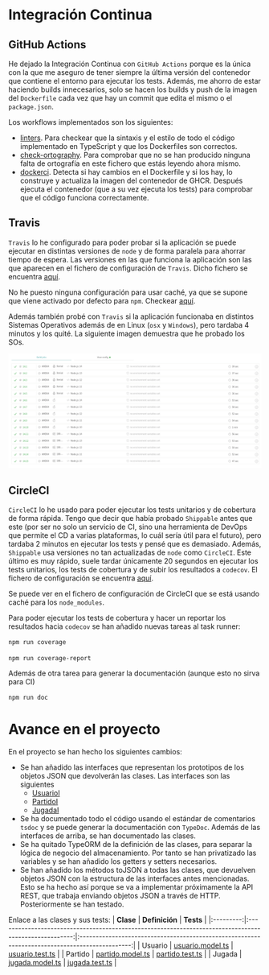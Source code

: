 # Integración Continua

## GitHub Actions

He dejado la Integración Continua con `GitHub Actions` porque es la única con la que me aseguro de tener siempre la última versión del contenedor que contiene el entorno para ejecutar los tests. Además, me ahorro de estar haciendo builds innecesarios, solo se hacen los builds y push de la imagen del `Dockerfile` cada vez que hay un commit que edita el mismo o el `package.json`.

Los workflows implementados son los siguientes:
- [linters](https://github.com/ManuelJNunez/footStats/blob/master/.github/workflows/linters.yml). Para checkear que la sintaxis y el estilo de todo el código implementado en TypeScript y que los Dockerfiles son correctos.
- [check-ortography](https://github.com/ManuelJNunez/footStats/blob/master/.github/workflows/check-ortography.yml). Para comprobar que no se han producido ninguna falta de ortografía en este fichero que estás leyendo ahora mismo.
- [dockerci](https://github.com/ManuelJNunez/footStats/blob/master/.github/workflows/dockerci.yml). Detecta si hay cambios en el Dockerfile y si los hay, lo construye y actualiza la imagen del contenedor de GHCR. Después ejecuta el contenedor (que a su vez ejecuta los tests) para comprobar que el código funciona correctamente.

## Travis

`Travis` lo he configurado para poder probar si la aplicación se puede ejecutar en distintas versiones de `node` y de forma paralela para ahorrar tiempo de espera. Las versiones en las que funciona la aplicación son las que aparecen en el fichero de configuración de `Travis`. Dicho fichero se encuentra [aquí](https://github.com/ManuelJNunez/footStats/blob/master/.travis.yml).

No he puesto ninguna configuración para usar caché, ya que se supone que viene activado por defecto para `npm`. Checkear [aquí](https://docs.travis-ci.com/user/languages/javascript-with-nodejs/).

Además también probé con `Travis` si la aplicación funcionaba en distintos Sistemas Operativos además de en Linux (`osx` y `Windows`), pero tardaba 4 minutos y los quité. La siguiente imagen demuestra que he probado los SOs.

![](img/ci/travisSO.png)

## CircleCI
`CircleCI` lo he usado para poder ejecutar los tests unitarios y de cobertura de forma rápida. Tengo que decir que había probado `Shippable` antes que este (por ser no solo un servicio de CI, sino una herramienta de DevOps que permite el CD a varias plataformas, lo cuál sería útil para el futuro), pero tardaba 2 minutos en ejecutar los tests y pensé que es demasiado. Además, `Shippable` usa versiones no tan actualizadas de `node` como `CircleCI`. Este último es muy rápido, suele tardar únicamente 20 segundos en ejecutar los tests unitarios, los tests de cobertura y de subir los resultados a `codecov`. El fichero de configuración se encuentra [aquí](https://github.com/ManuelJNunez/footStats/blob/master/.circleci/config.yml).

Se puede ver en el fichero de configuración de CircleCI que se está usando caché para los `node_modules`.

Para poder ejecutar los tests de cobertura y hacer un reportar los resultados hacia `codecov` se han añadido nuevas tareas al task runner:

    npm run coverage

    npm run coverage-report

Además de otra tarea para generar la documentación (aunque esto no sirva para CI)

    npm run doc

# Avance en el proyecto

En el proyecto se han hecho los siguientes cambios:

- Se han añadido las interfaces que representan los prototipos de los objetos JSON que devolverán las clases. Las interfaces son las siguientes
  - [UsuarioI](https://github.com/ManuelJNunez/footStats/blob/master/src/interfaces/usuario.interface.ts)
  - [PartidoI](https://github.com/ManuelJNunez/footStats/blob/master/src/interfaces/partido.interface.ts)
  - [JugadaI](https://github.com/ManuelJNunez/footStats/blob/master/src/interfaces/jugada.interface.ts)
- Se ha documentado todo el código usando el estándar de comentarios `tsdoc` y se puede generar la documentación con `TypeDoc`. Además de las interfaces de arriba, se han documentado las clases.
- Se ha quitado TypeORM de la definición de las clases, para separar la lógica de negocio del almacenamiento. Por tanto se han privatizado las variables y se han añadido los getters y setters necesarios.
- Se han añadido los métodos toJSON a todas las clases, que devuelven objetos JSON con la estructura de las interfaces antes mencionadas. Esto se ha hecho así porque se va a implementar próximamente la API REST, que trabaja enviando objetos JSON a través de HTTP. Posteriormente se han testado.

Enlace a las clases y sus tests:
| **Clase** |                                             **Definición**                                            |                                            **Tests**                                           |
|:---------:|:-----------------------------------------------------------------------------------------------------:|:----------------------------------------------------------------------------------------------:|
|  Usuario  | [usuario.model.ts](https://github.com/ManuelJNunez/footStats/blob/master/src/models/usuario.model.ts) | [usuario.test.ts](https://github.com/ManuelJNunez/footStats/blob/master/tests/usuario.test.ts) |
|  Partido  | [partido.model.ts](https://github.com/ManuelJNunez/footStats/blob/master/src/models/partido.model.ts) | [partido.test.ts](https://github.com/ManuelJNunez/footStats/blob/master/tests/partido.test.ts) |
|   Jugada  |  [jugada.model.ts](https://github.com/ManuelJNunez/footStats/blob/master/src/models/jugada.model.ts) |  [jugada.test.ts](https://github.com/ManuelJNunez/footStats/blob/master/tests/jugada.test.ts)  |

